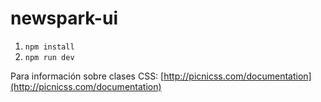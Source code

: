 # newspark-ui

1. `npm install`
2. `npm run dev`

Para información sobre clases CSS: [http://picnicss.com/documentation](http://picnicss.com/documentation)
